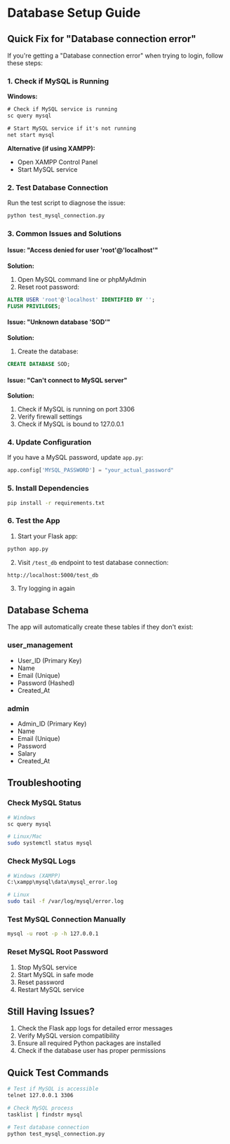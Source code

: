 # Database Setup Guide

## Quick Fix for "Database connection error"

If you're getting a "Database connection error" when trying to login, follow these steps:

### 1. Check if MySQL is Running

**Windows:**
```cmd
# Check if MySQL service is running
sc query mysql

# Start MySQL service if it's not running
net start mysql
```

**Alternative (if using XAMPP):**
- Open XAMPP Control Panel
- Start MySQL service

### 2. Test Database Connection

Run the test script to diagnose the issue:
```bash
python test_mysql_connection.py
```

### 3. Common Issues and Solutions

#### Issue: "Access denied for user 'root'@'localhost'"
**Solution:**
1. Open MySQL command line or phpMyAdmin
2. Reset root password:
```sql
ALTER USER 'root'@'localhost' IDENTIFIED BY '';
FLUSH PRIVILEGES;
```

#### Issue: "Unknown database 'SOD'"
**Solution:**
1. Create the database:
```sql
CREATE DATABASE SOD;
```

#### Issue: "Can't connect to MySQL server"
**Solution:**
1. Check if MySQL is running on port 3306
2. Verify firewall settings
3. Check if MySQL is bound to 127.0.0.1

### 4. Update Configuration

If you have a MySQL password, update `app.py`:
```python
app.config['MYSQL_PASSWORD'] = "your_actual_password"
```

### 5. Install Dependencies

```bash
pip install -r requirements.txt
```

### 6. Test the App

1. Start your Flask app:
```bash
python app.py
```

2. Visit `/test_db` endpoint to test database connection:
```
http://localhost:5000/test_db
```

3. Try logging in again

## Database Schema

The app will automatically create these tables if they don't exist:

### user_management
- User_ID (Primary Key)
- Name
- Email (Unique)
- Password (Hashed)
- Created_At

### admin
- Admin_ID (Primary Key)
- Name
- Email (Unique)
- Password
- Salary
- Created_At

## Troubleshooting

### Check MySQL Status
```bash
# Windows
sc query mysql

# Linux/Mac
sudo systemctl status mysql
```

### Check MySQL Logs
```bash
# Windows (XAMPP)
C:\xampp\mysql\data\mysql_error.log

# Linux
sudo tail -f /var/log/mysql/error.log
```

### Test MySQL Connection Manually
```bash
mysql -u root -p -h 127.0.0.1
```

### Reset MySQL Root Password
1. Stop MySQL service
2. Start MySQL in safe mode
3. Reset password
4. Restart MySQL service

## Still Having Issues?

1. Check the Flask app logs for detailed error messages
2. Verify MySQL version compatibility
3. Ensure all required Python packages are installed
4. Check if the database user has proper permissions

## Quick Test Commands

```bash
# Test if MySQL is accessible
telnet 127.0.0.1 3306

# Check MySQL process
tasklist | findstr mysql

# Test database connection
python test_mysql_connection.py
```
